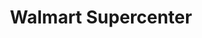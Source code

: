 ---
title: "Walmart Supercenter"
url: /helena-west-helena/walmart-supercenter/
shop: supermarket
---